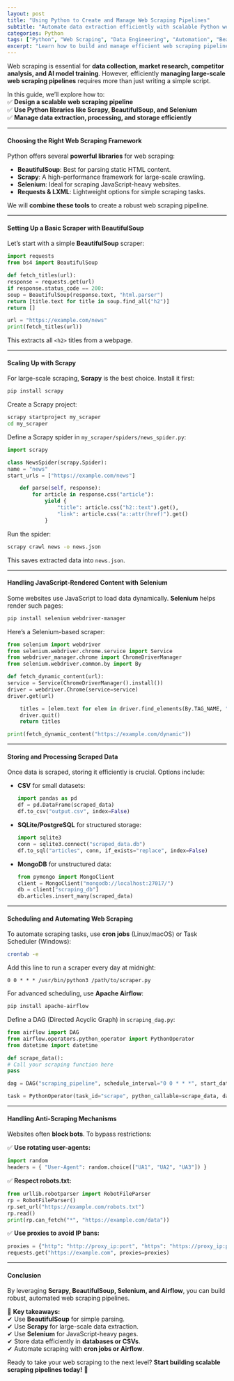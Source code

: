 ```yaml
---
layout: post
title: "Using Python to Create and Manage Web Scraping Pipelines"
subtitle: "Automate data extraction efficiently with scalable Python web scraping pipelines"
categories: Python
tags: ["Python", "Web Scraping", "Data Engineering", "Automation", "BeautifulSoup", "Scrapy"]
excerpt: "Learn how to build and manage efficient web scraping pipelines using Python, leveraging tools like Scrapy, BeautifulSoup, and Selenium."
---
```




Web scraping is essential for **data collection, market research, competitor analysis, and AI model training**. However, efficiently **managing large-scale web scraping pipelines** requires more than just writing a simple script.

In this guide, we’ll explore how to:  
✅ **Design a scalable web scraping pipeline**  
✅ **Use Python libraries like Scrapy, BeautifulSoup, and Selenium**  
✅ **Manage data extraction, processing, and storage efficiently**

---

#### Choosing the Right Web Scraping Framework

Python offers several **powerful libraries** for web scraping:

- **BeautifulSoup**: Best for parsing static HTML content.
- **Scrapy**: A high-performance framework for large-scale crawling.
- **Selenium**: Ideal for scraping JavaScript-heavy websites.
- **Requests & LXML**: Lightweight options for simple scraping tasks.

We will **combine these tools** to create a robust web scraping pipeline.

---

#### Setting Up a Basic Scraper with BeautifulSoup

Let’s start with a simple **BeautifulSoup** scraper:

```python  
import requests  
from bs4 import BeautifulSoup

def fetch_titles(url):  
response = requests.get(url)  
if response.status_code == 200:  
soup = BeautifulSoup(response.text, "html.parser")  
return [title.text for title in soup.find_all("h2")]  
return []

url = "https://example.com/news"  
print(fetch_titles(url))  
```

This extracts all `<h2>` titles from a webpage.

---

#### Scaling Up with Scrapy

For large-scale scraping, **Scrapy** is the best choice. Install it first:

```bash  
pip install scrapy  
```

Create a Scrapy project:

```bash  
scrapy startproject my_scraper  
cd my_scraper  
```

Define a Scrapy spider in `my_scraper/spiders/news_spider.py`:

```python  
import scrapy

class NewsSpider(scrapy.Spider):  
name = "news"  
start_urls = ["https://example.com/news"] 

    def parse(self, response):  
        for article in response.css("article"):  
            yield {  
                "title": article.css("h2::text").get(),  
                "link": article.css("a::attr(href)").get()  
            }  
```

Run the spider:

```bash  
scrapy crawl news -o news.json  
```

This saves extracted data into `news.json`.

---

#### Handling JavaScript-Rendered Content with Selenium

Some websites use JavaScript to load data dynamically. **Selenium** helps render such pages:

```bash  
pip install selenium webdriver-manager  
```

Here’s a Selenium-based scraper:

```python  
from selenium import webdriver  
from selenium.webdriver.chrome.service import Service  
from webdriver_manager.chrome import ChromeDriverManager  
from selenium.webdriver.common.by import By

def fetch_dynamic_content(url):  
service = Service(ChromeDriverManager().install())  
driver = webdriver.Chrome(service=service)  
driver.get(url)

    titles = [elem.text for elem in driver.find_elements(By.TAG_NAME, "h2")]  
    driver.quit()  
    return titles  

print(fetch_dynamic_content("https://example.com/dynamic"))  
```

---

#### Storing and Processing Scraped Data

Once data is scraped, storing it efficiently is crucial. Options include:

- **CSV** for small datasets:  
  ```python  
  import pandas as pd  
  df = pd.DataFrame(scraped_data)  
  df.to_csv("output.csv", index=False)  
  ```

- **SQLite/PostgreSQL** for structured storage:  
  ```python  
  import sqlite3  
  conn = sqlite3.connect("scraped_data.db")  
  df.to_sql("articles", conn, if_exists="replace", index=False)  
  ```

- **MongoDB** for unstructured data:  
  ```python  
  from pymongo import MongoClient  
  client = MongoClient("mongodb://localhost:27017/")  
  db = client["scraping_db"]  
  db.articles.insert_many(scraped_data)  
  ```

---

#### Scheduling and Automating Web Scraping

To automate scraping tasks, use **cron jobs** (Linux/macOS) or Task Scheduler (Windows):

```bash  
crontab -e  
```

Add this line to run a scraper every day at midnight:

```plaintext  
0 0 * * * /usr/bin/python3 /path/to/scraper.py  
```

For advanced scheduling, use **Apache Airflow**:

```bash  
pip install apache-airflow  
```

Define a DAG (Directed Acyclic Graph) in `scraping_dag.py`:

```python  
from airflow import DAG  
from airflow.operators.python_operator import PythonOperator  
from datetime import datetime

def scrape_data():  
# Call your scraping function here  
pass

dag = DAG("scraping_pipeline", schedule_interval="0 0 * * *", start_date=datetime(2024, 1, 1))

task = PythonOperator(task_id="scrape", python_callable=scrape_data, dag=dag)  
```

---

#### Handling Anti-Scraping Mechanisms

Websites often **block bots**. To bypass restrictions:

✅ **Use rotating user-agents:**  
```python  
import random  
headers = { "User-Agent": random.choice(["UA1", "UA2", "UA3"]) }  
```

✅ **Respect robots.txt:**  
```python  
from urllib.robotparser import RobotFileParser  
rp = RobotFileParser()  
rp.set_url("https://example.com/robots.txt")  
rp.read()  
print(rp.can_fetch("*", "https://example.com/data"))  
```

✅ **Use proxies to avoid IP bans:**  
```python  
proxies = {"http": "http://proxy_ip:port", "https": "https://proxy_ip:port"}  
requests.get("https://example.com", proxies=proxies)  
```

---

#### Conclusion

By leveraging **Scrapy, BeautifulSoup, Selenium, and Airflow**, you can build robust, automated web scraping pipelines.

🚀 **Key takeaways:**  
✔ Use **BeautifulSoup** for simple parsing.  
✔ Use **Scrapy** for large-scale data extraction.  
✔ Use **Selenium** for JavaScript-heavy pages.  
✔ Store data efficiently in **databases or CSVs**.  
✔ Automate scraping with **cron jobs or Airflow**.

Ready to take your web scraping to the next level? **Start building scalable scraping pipelines today!** 🚀  
